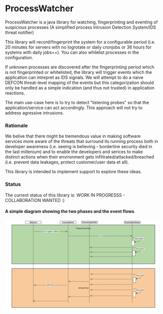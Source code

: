 # ProcessWatcher

ProcessWatcher is a java library for watching, fingerprinting and eventing of suspicious processes (A simplified process Intrusion Detection System/IDS threat notifier)

This library will record/fingerprint the system for a configurable period (i.e. 20 minutes for servers with no logrotate or daily cronjobs or 36 hours for systems with daily jobs++). You can also whilelist processes in the configuration.

If unknown processes are discovered after the fingerprinting period which is not fingerprinted or whitelisted, the library will trigger events which the application can intrepret as IDS signals. We will attempt to do a naive DEFCON threat-level mapping of the events but this categorization should only be handled as a simple indication (and thus not trusted) in application reactions.

The main use-case here is to try to detect "listening probes" so that the application/service can act accordingly. This approach will not try to address agressive intrusions.

### Rationale

We belive that there might be tremendous value in making software services more aware of the threats that surround its running process both in developer awareness (i.e. seeing is believing - borderline security died in the last millenium) and to enable the developers and serices to make distinct actions when their environment gets infiltrated/attacked/breached (i.e. prevent data leakages, protect customer/user data et all). 

This library is intended to implement support to explore these ideas. 

### Status

The current status of this library is:  WORK IN PROGRESSS - COLLABORATION WANTED :)


#### A simple diagram showing the two phases and the event flows

![ProcessWatcher event flow](https://raw.githubusercontent.com/Cantara/ProcessWatcher/master/docs/ProcessWatcherPhasesSequences.png)

